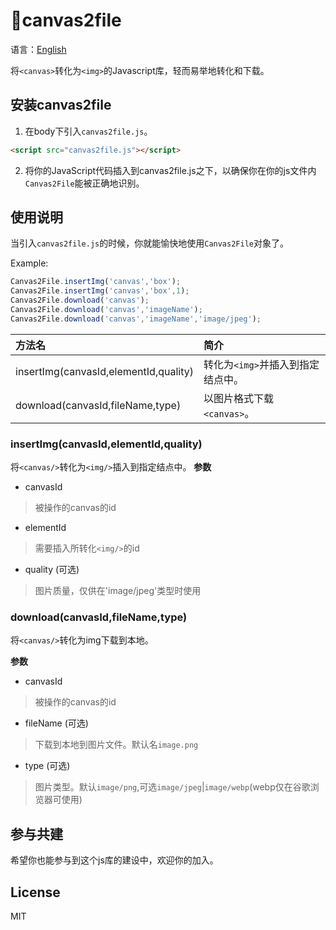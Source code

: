 # 🎨canvas2file
语言：[English](./README.MD)

将`<canvas>`转化为`<img>`的Javascript库，轻而易举地转化和下载。

## 安装canvas2file
1. 在body下引入`canvas2file.js`。
```html
<script src="canvas2file.js"></script>
```
2. 将你的JavaScript代码插入到canvas2file.js之下，以确保你在你的js文件内`Canvas2File`能被正确地识别。
## 使用说明
当引入`canvas2file.js`的时候，你就能愉快地使用`Canvas2File`对象了。

Example:
```javascript
Canvas2File.insertImg('canvas','box');
Canvas2File.insertImg('canvas','box',1);
Canvas2File.download('canvas');
Canvas2File.download('canvas','imageName');
Canvas2File.download('canvas','imageName','image/jpeg');
```

|方法名|简介|
|:--|:--|
|insertImg(canvasId,elementId,quality)|转化为`<img>`并插入到指定结点中。|
|download(canvasId,fileName,type)|以图片格式下载`<canvas>`。|

### insertImg(canvasId,elementId,quality) 
将`<canvas/>`转化为`<img/>`插入到指定结点中。
**参数**

- canvasId
> 被操作的canvas的id
- elementId
> 需要插入所转化`<img/>`的id
- quality (可选)
> 图片质量，仅供在'image/jpeg'类型时使用

### download(canvasId,fileName,type)
将`<canvas/>`转化为img下载到本地。

**参数**

- canvasId
> 被操作的canvas的id
- fileName (可选)
> 下载到本地到图片文件。默认名`image.png`
- type (可选)
> 图片类型。默认`image/png`,可选`image/jpeg`|`image/webp`(webp仅在谷歌浏览器可使用)

## 参与共建

希望你也能参与到这个js库的建设中，欢迎你的加入。

## License
MIT
